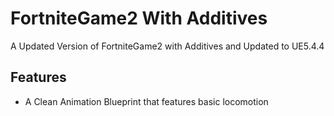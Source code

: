 # FortniteGame2 With Additives
A Updated Version of FortniteGame2 with Additives and Updated to UE5.4.4
## Features
- A Clean Animation Blueprint that features basic locomotion
